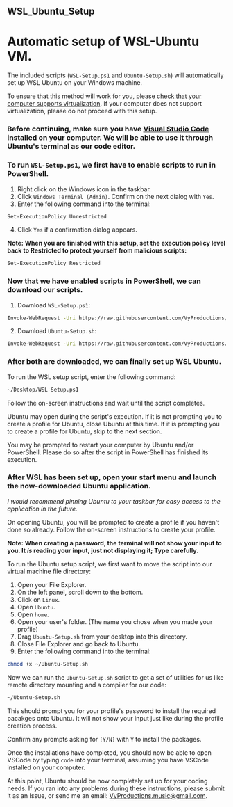 ## WSL_Ubuntu_Setup
# Automatic setup of WSL-Ubuntu VM.

The included scripts (`WSL-Setup.ps1` and `Ubuntu-Setup.sh`) will automatically set up WSL Ubuntu on your Windows machine.

To ensure that this method will work for you, please [check that your computer supports virtualization](https://www.technorms.com/8208/check-if-processor-supports-virtualization). If your computer does not support virtualization, please do not proceed with this setup.

### Before continuing, make sure you have [Visual Studio Code](https://code.visualstudio.com/) installed on your computer. We will be able to use it through Ubuntu's terminal as our code editor.

### To run `WSL-Setup.ps1`, we first have to enable scripts to run in PowerShell.

1. Right click on the Windows icon in the taskbar.
2. Click `Windows Terminal (Admin)`. Confirm on the next dialog with `Yes`.
3. Enter the following command into the terminal:
```sh
Set-ExecutionPolicy Unrestricted
```
4. Click `Yes` if a confirmation dialog appears.

**Note: When you are finished with this setup, set the execution policy level back to Restricted to protect yourself from malicious scripts:**

```sh
Set-ExecutionPolicy Restricted
```

### Now that we have enabled scripts in PowerShell, we can download our scripts.

1. Download `WSL-Setup.ps1`:

```sh
Invoke-WebRequest -Uri https://raw.githubusercontent.com/VyProductions/WSL_Ubuntu_Setup/main/WSL-Setup.ps1 -OutFile ~/Desktop/WSL-Setup.ps1
```

2. Download `Ubuntu-Setup.sh`:

```sh
Invoke-WebRequest -Uri https://raw.githubusercontent.com/VyProductions/WSL_Ubuntu_Setup/main/Ubuntu-Setup.sh -OutFile ~/Desktop/Ubuntu-Setup.sh
```

### After both are downloaded, we can finally set up WSL Ubuntu.

To run the WSL setup script, enter the following command:

```sh
~/Desktop/WSL-Setup.ps1
```

Follow the on-screen instructions and wait until the script completes.

Ubuntu may open during the script's execution.
  If it is not prompting you to create a profile for Ubuntu, close Ubuntu at this time.
  If it is prompting you to create a profile for Ubuntu, skip to the next section.

You may be prompted to restart your computer by Ubuntu and/or PowerShell. Please do so after the script in PowerShell has finished its execution.

### After WSL has been set up, open your start menu and launch the now-downloaded Ubuntu application.

*I would recommend pinning Ubuntu to your taskbar for easy access to the application in the future.*

On opening Ubuntu, you will be prompted to create a profile if you haven't done so already.
Follow the on-screen instructions to create your profile.

**Note: When creating a password, the terminal will not show your input to you. It *is* reading your input, just not displaying it; Type carefully.**

To run the Ubuntu setup script, we first want to move the script into our virtual machine file directory:

1. Open your File Explorer.
2. On the left panel, scroll down to the bottom.
3. Click on `Linux`.
4. Open `Ubuntu`.
5. Open `home`.
6. Open your user's folder. (The name you chose when you made your profile)
7. Drag `Ubuntu-Setup.sh` from your desktop into this directory.
8. Close File Explorer and go back to Ubuntu.
9. Enter the following command into the terminal:

```sh
chmod +x ~/Ubuntu-Setup.sh
```

Now we can run the `Ubuntu-Setup.sh` script to get a set of utilities for us like remote directory mounting and a compiler for our code:

```sh
~/Ubuntu-Setup.sh
```

This should prompt you for your profile's password to install the required pacakges onto Ubuntu. It will not show your input just like during the profile creation process.

Confirm any prompts asking for `[Y/N]` with `Y` to install the packages.

Once the installations have completed, you should now be able to open VSCode by typing `code` into your terminal, assuming you have VSCode installed on your computer.

At this point, Ubuntu should be now completely set up for your coding needs. If you ran into any problems during these instructions, please submit it as an Issue, or send me an email: VyProductions.music@gmail.com.
